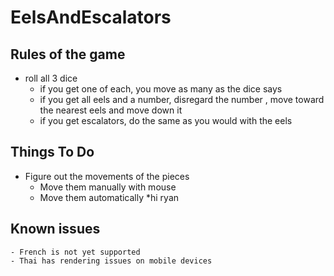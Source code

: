# EelsAndEscalators
## Rules of the game
  * roll all 3 dice
	  * if you get one of each, you move as many as the dice says
	  * if you get all eels and a number, disregard the number , move toward the nearest eels and move down it
    * if you get escalators, do the same as you would with the eels
## Things To Do
  * Figure out the movements of the pieces
    * Move them manually with mouse
    * Move them automatically
*hi ryan

## Known issues
	- French is not yet supported
	- Thai has rendering issues on mobile devices
